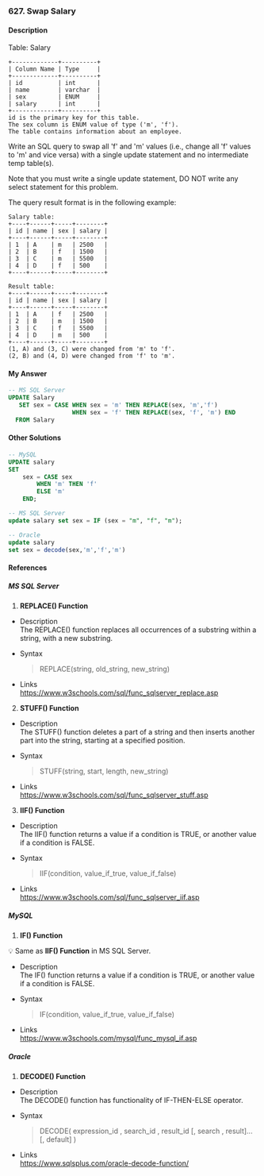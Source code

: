 ### 627. Swap Salary

#### Description 
Table: Salary
```
+-------------+----------+
| Column Name | Type     |
+-------------+----------+
| id          | int      |
| name        | varchar  |
| sex         | ENUM     |
| salary      | int      |
+-------------+----------+
id is the primary key for this table.
The sex column is ENUM value of type ('m', 'f').
The table contains information about an employee.
```

Write an SQL query to swap all 'f' and 'm' values (i.e., change all 'f' values to 'm' and vice versa) with a single update statement and no intermediate temp table(s).

Note that you must write a single update statement, DO NOT write any select statement for this problem.

The query result format is in the following example:

 
```
Salary table:
+----+------+-----+--------+
| id | name | sex | salary |
+----+------+-----+--------+
| 1  | A    | m   | 2500   |
| 2  | B    | f   | 1500   |
| 3  | C    | m   | 5500   |
| 4  | D    | f   | 500    |
+----+------+-----+--------+

Result table:
+----+------+-----+--------+
| id | name | sex | salary |
+----+------+-----+--------+
| 1  | A    | f   | 2500   |
| 2  | B    | m   | 1500   |
| 3  | C    | f   | 5500   |
| 4  | D    | m   | 500    |
+----+------+-----+--------+
(1, A) and (3, C) were changed from 'm' to 'f'.
(2, B) and (4, D) were changed from 'f' to 'm'.
```

#### My Answer 
```SQL
-- MS SQL Server
UPDATE Salary 
   SET sex = CASE WHEN sex = 'm' THEN REPLACE(sex, 'm','f') 
                  WHEN sex = 'f' THEN REPLACE(sex, 'f', 'm') END 
  FROM Salary 
```

#### Other Solutions 
```SQL
-- MySQL
UPDATE salary
SET
    sex = CASE sex
        WHEN 'm' THEN 'f'
        ELSE 'm'
    END;
```

```SQL
-- MS SQL Server 
update salary set sex = IF (sex = "m", "f", "m");
```

```SQL
-- Oracle 
update salary
set sex = decode(sex,'m','f','m')
```

#### References 

##### MS SQL Server     

1. **REPLACE() Function**   
 * Description   
   The REPLACE() function replaces all occurrences of a substring within a string, with a new substring.
 
 * Syntax   
   > REPLACE(string, old_string, new_string)

 * Links   
  https://www.w3schools.com/sql/func_sqlserver_replace.asp

2. **STUFF() Function**   
 * Description   
   The STUFF() function deletes a part of a string and then inserts another part into the string, starting at a specified position.    
   
 * Syntax     
   > STUFF(string, start, length, new_string)   
   
 * Links    
   https://www.w3schools.com/sql/func_sqlserver_stuff.asp     

3. **IIF() Function**   
 * Description    
   The IIF() function returns a value if a condition is TRUE, or another value if a condition is FALSE.    
   
 * Syntax      
   > IIF(condition, value_if_true, value_if_false)    
   
 * Links     
   https://www.w3schools.com/sql/func_sqlserver_iif.asp
   
 
##### MySQL 

1. **IF() Function**    

 :bulb: Same as **IIF() Function** in MS SQL Server.    
 
 * Description   
   The IF() function returns a value if a condition is TRUE, or another value if a condition is FALSE.     
  
 * Syntax     
   > IF(condition, value_if_true, value_if_false)
   
 * Links    
   https://www.w3schools.com/mysql/func_mysql_if.asp
   

##### Oracle 

1. **DECODE() Function**    

 * Description   
   The DECODE() function has functionality of IF-THEN-ELSE operator.     
  
 * Syntax     
   > DECODE( expression_id , search_id , result_id [, search , result]... [, default] )     

 * Links    
   https://www.sqlsplus.com/oracle-decode-function/     
